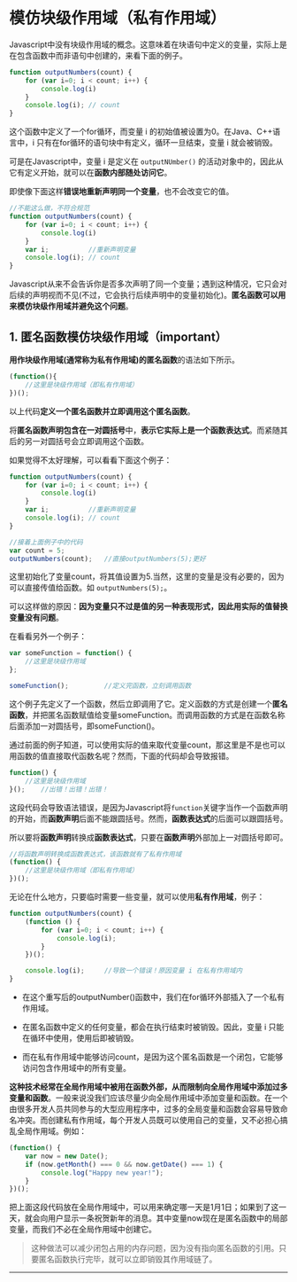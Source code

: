 # 模仿块级作用域（私有作用域）

Javascript中没有块级作用域的概念。这意味着在块语句中定义的变量，实际上是在包含函数中而非语句中创建的，来看下面的例子。
```js
function outputNumbers(count) {
    for (var i=0; i < count; i++) {
        console.log(i)
    }
    console.log(i); // count
}
```

这个函数中定义了一个for循环，而变量 i 的初始值被设置为0。在Java、C++语言中，i 只有在for循环的语句块中有定义，循环一旦结束，变量 i 就会被销毁。

可是在Javascript中，变量 i 是定义在 `outputNUmber()` 的活动对象中的，因此从它有定义开始，就可以在**函数内部随处访问它**。

即使像下面这样**错误地重新声明同一个变量**，也不会改变它的值。
```js
//不能这么做，不符合规范
function outputNumbers(count) {
    for (var i=0; i < count; i++) {
        console.log(i)
    }
    var i;          //重新声明变量
    console.log(i); // count
}
```

Javascript从来不会告诉你是否多次声明了同一个变量；遇到这种情况，它只会对后续的声明视而不见(不过，它会执行后续声明中的变量初始化)。**匿名函数可以用来模仿块级作用域并避免这个问题**。

## **1. 匿名函数模仿块级作用域**（important）

**用作块级作用域(通常称为私有作用域)的匿名函数**的语法如下所示。

```js
(function(){
    //这里是块级作用域（即私有作用域）
})();
```

以上代码**定义一个匿名函数并立即调用这个匿名函数**。

将**匿名函数声明包含在一对圆括号**中，**表示它实际上是一个函数表达式**。而紧随其后的另一对圆括号会立即调用这个函数。

如果觉得不太好理解，可以看看下面这个例子：

```js
function outputNumbers(count) {
    for (var i=0; i < count; i++) {
        console.log(i)
    }
    var i;          //重新声明变量
    console.log(i); // count
}

//接着上面例子中的代码
var count = 5;
outputNumbers(count);   //直接outputNumbers(5);更好
```

这里初始化了变量count，将其值设置为5.当然，这里的变量是没有必要的，因为可以直接传值给函数。如 `outputNumbers(5);`。

可以这样做的原因：**因为变量只不过是值的另一种表现形式，因此用实际的值替换变量没有问题**。

在看看另外一个例子：
```js
var someFunction = function() {
    //这里是块级作用域
};

someFunction();         //定义完函数，立刻调用函数
```
这个例子先定义了一个函数，然后立即调用了它。定义函数的方式是创建一个**匿名函数**，并把匿名函数赋值给变量someFunction。而调用函数的方式是在函数名称后面添加一对圆括号，即someFunction()。

通过前面的例子知道，可以使用实际的值来取代变量count，那这里是不是也可以用函数的值直接取代函数名呢？然而，下面的代码却会导致报错。
```js
function() {
    //这里是块级作用域
}();    //出错！出错！出错！
```
这段代码会导致语法错误，是因为Javascript将`function`关键字当作一个函数声明的开始，而**函数声明**后面不能跟圆括号。然而，**函数表达式**的后面可以跟圆括号。

所以要将**函数声明**转换成**函数表达式**，只要在**函数声明**外部加上一对圆括号即可。

```js
//将函数声明转换成函数表达式，该函数就有了私有作用域
(function() {
    //这里是块级作用域（即私有作用域）
})();
```


无论在什么地方，只要临时需要一些变量，就可以使用**私有作用域**，例子：
```js
function outputNumbers(count) {
    (function () {
        for (var i=0; i < count; i++) {
            console.log(i);
        }
    })();

    console.log(i);     //导致一个错误！原因变量 i 在私有作用域内
}
```

- 在这个重写后的outputNumber()函数中，我们在for循环外部插入了一个私有作用域。

- 在匿名函数中定义的任何变量，都会在执行结束时被销毁。因此，变量 i 只能在循环中使用，使用后即被销毁。

- 而在私有作用域中能够访问count，是因为这个匿名函数是一个闭包，它能够访问包含作用域中的所有变量。

**这种技术经常在全局作用域中被用在函数外部，从而限制向全局作用域中添加过多变量和函数**。一般来说没我们应该尽量少向全局作用域中添加变量和函数。在一个由很多开发人员共同参与的大型应用程序中，过多的全局变量和函数会容易导致命名冲突。而创建私有作用域，每个开发人员既可以使用自己的变量，又不必担心搞乱全局作用域。例如：

```js
(function() {
    var now = new Date();
    if (now.getMonth() === 0 && now.getDate() === 1) {
        console.log("Happy new year!");
    }
})();
```

把上面这段代码放在全局作用域中，可以用来确定哪一天是1月1日；如果到了这一天，就会向用户显示一条祝贺新年的消息。其中变量now现在是匿名函数中的局部变量，而我们不必在全局作用域中创建它。

> 这种做法可以减少闭包占用的内存问题，因为没有指向匿名函数的引用。只要匿名函数执行完毕，就可以立即销毁其作用域链了。

---
